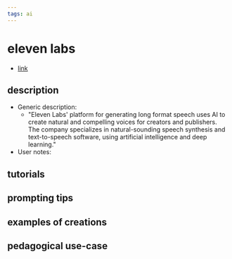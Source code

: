 ```yaml
---
tags: ai 
---
```



# eleven labs


* [link](https://beta.elevenlabs.io/)

## description
* Generic description: 
    * "Eleven Labs' platform for generating long format speech uses AI to create natural and compelling voices for creators and publishers. The company specializes in natural-sounding speech synthesis and text-to-speech software, using artificial intelligence and deep learning."
* User notes:

## tutorials

## prompting tips

## examples of creations 

## pedagogical use-case 
